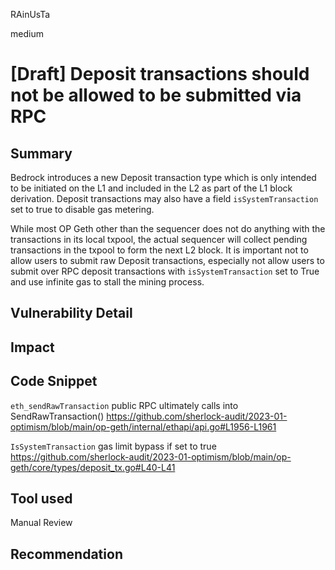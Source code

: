 RAinUsTa

medium

# [Draft] Deposit transactions should not be allowed to be submitted via RPC

## Summary

Bedrock introduces a new Deposit transaction type which is only intended to be initiated on the L1 and included in the L2 as part of the L1 block derivation. Deposit transactions may also have a field `isSystemTransaction` set to true to disable gas metering.

While most OP Geth other than the sequencer does not do anything with the transactions in its local txpool, the actual sequencer will collect pending transactions in the txpool to form the next L2 block. It is important not to allow users to submit raw Deposit transactions, especially not allow users to submit over RPC deposit transactions with `isSystemTransaction` set to True and use infinite gas to stall the mining process.

## Vulnerability Detail



## Impact

## Code Snippet
`eth_sendRawTransaction` public RPC ultimately calls into SendRawTransaction()
https://github.com/sherlock-audit/2023-01-optimism/blob/main/op-geth/internal/ethapi/api.go#L1956-L1961

`IsSystemTransaction` gas limit bypass if set to true
https://github.com/sherlock-audit/2023-01-optimism/blob/main/op-geth/core/types/deposit_tx.go#L40-L41

## Tool used

Manual Review

## Recommendation
